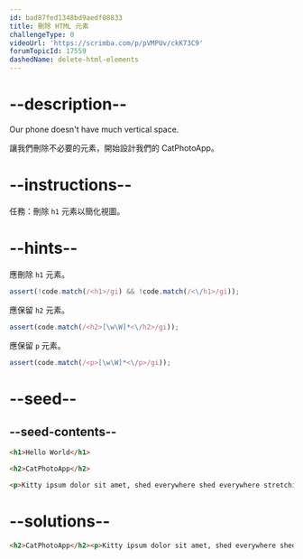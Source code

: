 ```yaml
---
id: bad87fed1348bd9aedf08833
title: 刪除 HTML 元素
challengeType: 0
videoUrl: 'https://scrimba.com/p/pVMPUv/ckK73C9'
forumTopicId: 17559
dashedName: delete-html-elements
---
```


# --description--

Our phone doesn't have much vertical space.

讓我們刪除不必要的元素，開始設計我們的 CatPhotoApp。

# --instructions--

任務：刪除 `h1` 元素以簡化視圖。

# --hints--

應刪除 `h1` 元素。

```js
assert(!code.match(/<h1>/gi) && !code.match(/<\/h1>/gi));
```

應保留 `h2` 元素。

```js
assert(code.match(/<h2>[\w\W]*<\/h2>/gi));
```

應保留 `p` 元素。

```js
assert(code.match(/<p>[\w\W]*<\/p>/gi));
```

# --seed--

## --seed-contents--

```html
<h1>Hello World</h1>

<h2>CatPhotoApp</h2>

<p>Kitty ipsum dolor sit amet, shed everywhere shed everywhere stretching attack your ankles chase the red dot, hairball run catnip eat the grass sniff.</p>
```

# --solutions--

```html
<h2>CatPhotoApp</h2><p>Kitty ipsum dolor sit amet, shed everywhere shed everywhere stretching attack your ankles chase the red dot, hairball run catnip eat the grass sniff.</p>
```
